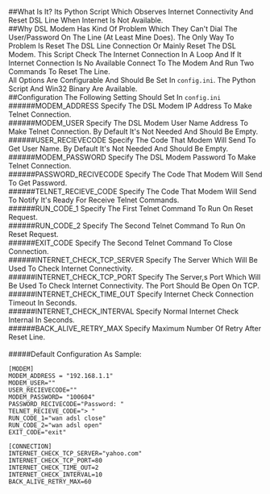 ##What Is It?
Its Python Script Which Observes Internet Connectivity And Reset DSL Line When Internet Is Not Available.
<br />
##Why
DSL Modem Has Kind Of Problem Which They Can't Dial The User/Password On The Line (At Least Mine Does). The Only Way To Problem Is Reset The DSL Line Connection Or Mainly Reset The DSL Modem.
This Script Check The Internet Connection In A Loop And If It Internet Connection Is No Available Connect To The Modem And Run Two Commands To Reset The Line. 
<br />
All Options Are Configurable And Should Be Set In `config.ini`. The Python Script And Win32 Binary Are Available.
<br />
##Configuration
The Following Setting Should Set In `config.ini`
<br />
######MODEM_ADDRESS
Specify The DSL Modem IP Address To Make Telnet Connection.
<br />
######MODEM_USER
Specify The DSL Modem User Name Address To Make Telnet Connection. By Default It's Not Needed And Should Be Empty.
<br />
######USER_RECIEVECODE
Specify The Code That Modem Will Send To Get User Name. By Default It's Not Needed And Should Be Empty.
<br />
######MODEM_PASSWORD
Specify The DSL Modem Password To Make Telnet Connection.
<br />
######PASSWORD_RECIVECODE
Specify The Code That Modem Will Send To Get Password.
<br />
######TELNET_RECIEVE_CODE
Specify The Code That Modem Will Send To Notify It's Ready For Receive Telnet Commands.
<br />
######RUN_CODE_1
Specify The First Telnet Command To Run On Reset Request.
<br />
######RUN_CODE_2
Specify The Second Telnet Command To Run On Reset Request.
<br />
######EXIT_CODE
Specify The Second Telnet Command To Close Connection.
<br />
######INTERNET_CHECK_TCP_SERVER
Specify The Server Which Will Be Used To Check Internet Connectivity.
<br />
######INTERNET_CHECK_TCP_PORT
Specify The Server,s Port Which Will Be Used To Check Internet Connectivity. The Port Should Be Open On TCP.
<br />
######INTERNET_CHECK_TIME_OUT
Specify Internet Check Connection Timeout In Seconds.
<br />
######INTERNET_CHECK_INTERVAL
Specify Normal Internet Check Internal In Seconds.
<br />
######BACK_ALIVE_RETRY_MAX
Specify Maximum Number Of Retry After Reset Line.
<br /><br />
#####Default Configuration As Sample:
```
[MODEM]
MODEM_ADDRESS = "192.168.1.1"
MODEM_USER=""
USER_RECIEVECODE=""
MODEM_PASSWORD= "100604"
PASSWORD_RECIVECODE="Password: "
TELNET_RECIEVE_CODE="> "
RUN_CODE_1="wan adsl close"
RUN_CODE_2="wan adsl open"
EXIT_CODE="exit"

[CONNECTION]
INTERNET_CHECK_TCP_SERVER="yahoo.com"
INTERNET_CHECK_TCP_PORT=80
INTERNET_CHECK_TIME_OUT=2
INTERNET_CHECK_INTERVAL=10
BACK_ALIVE_RETRY_MAX=60
```